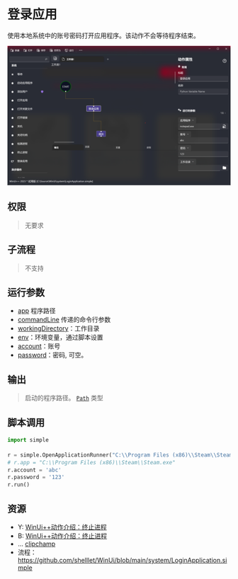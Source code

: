 # 登录应用 
使用本地系统中的账号密码打开应用程序。该动作不会等待程序结束。

![LoginApplication](./images/14.png ':size=90%')

## 权限
> 无要求

## 子流程

> 不支持

## 运行参数

* [app](./types/Path.md) 程序路径
* [commandLine](./types/String.md) 传递的命令行参数
* [workingDirectory](./types/Path.md)：工作目录
* [env](./types/String.md)：环境变量，通过脚本设置
* [account](./types/String.md)：账号
* [password](./types/String.md)：密码, 可空。
  

## 输出

> 启动的程序路径。 [`Path`](./types/Path.md) 类型


## 脚本调用

```python
import simple

r = simple.OpenApplicationRunner("C:\\Program Files (x86)\\Steam\\Steam.exe")
# r.app = "C:\\Program Files (x86)\\Steam\\Steam.exe"
r.account = 'abc'
r.password = '123'
r.run()
```

## 资源

* Y: [WinUi++动作介绍：终止进程](https://youtu.be/hlpfERxN5yQ)
* B: [WinUi++动作介绍：终止进程](https://www.bilibili.com/video/BV1LP411y7E1/)
* ... [clipchamp](https://clipchamp.com/watch/gs40Tr7G6Ot)
* 流程：https://github.com/shelllet/WinUi/blob/main/system/LoginApplication.simple